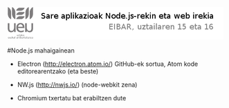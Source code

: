 ![Alt text](https://raw.githubusercontent.com/jimakker/Sare-aplikazioak-Node.js-rekin-eta-web-irekia/master/irudiak/goiburua.png)


#Node.js mahaigainean

* Electron (<http://electron.atom.io/>)  GitHub-ek sortua, Atom kode editorearentzako (eta beste)

* NW.js (<http://nwjs.io/>)  (node-webkit zena)

* Chromium txertatu bat erabiltzen dute